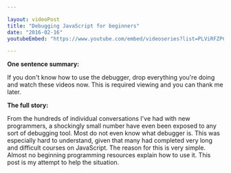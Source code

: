 ```yaml
---

layout: videoPost
title: "Debugging JavaScript for beginners"
date: "2016-02-16"
youtubeEmbed: "https://www.youtube.com/embed/videoseries?list=PLViRFZPCqDBfpIdhWxj3jqzvT5lCoU_B8"

---
```


<strong>One sentence summary:</strong>

If you don't know how to use the debugger, drop everything you're doing and watch these videos now. This is required 
viewing and you can thank me later.

<strong>The full story:</strong>

From the hundreds of individual conversations I've had with new programmers, a shockingly small number have even been 
exposed to any sort of debugging tool. Most do not even know what debugger is. This was especially hard to understand, 
given that many had completed very long and difficult courses on JavaScript. The reason for this is very simple. Almost 
no beginning programming resources explain how to use it. This post is my attempt to help the situation.